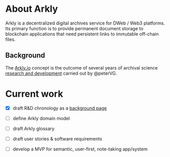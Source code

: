 # About Arkly
Arkly is a decentralized digital archives service for DWeb / Web3 platforms. 
Its primary function is to provide permanent document storage to blockchain applications that need persistent links to immutable off-chain files. 

## Background
The [Arkly.io](https://arkly.io/about/) concept is the outcome of several years of archival science [research and development](background.md) carried out by @peterVG.


# Current work

- [x] draft R&D chronology as a [background page](background.md)
- [ ] define Arkly domain model
- [ ] draft Arkly glossary
- [ ] draft user stories & software requirements
- [ ] develop a MVP for semantic, user-first, note-taking app/system

